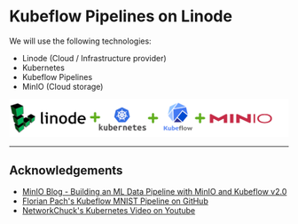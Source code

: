 # Kubeflow Pipelines on Linode

We will use the following technologies:

- Linode (Cloud / Infrastructure provider)
- Kubernetes
- Kubeflow Pipelines
- MinIO (Cloud storage)


![Banner image with logos of Linode, Kubernetes, Kubeflow, MinIO](images/banner-2.png)

<hr />

## Acknowledgements

- [MinIO Blog - Building an ML Data Pipeline with MinIO and Kubeflow v2.0](https://blog.min.io/building-an-ml-data-pipeline-with-minio-and-kubeflow-v2-0/)
- [Florian Pach's Kubeflow MNIST Pipeline on GitHub](https://github.com/flopach/digits-recognizer-kubeflow)
- [NetworkChuck's Kubernetes Video on Youtube](https://www.youtube.com/watch?v=7bA0gTroJjw)





